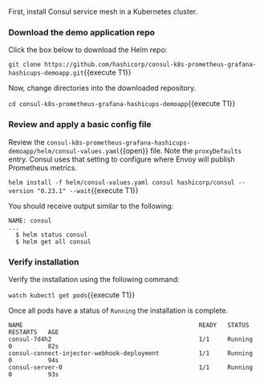 First, install Consul service mesh in a Kubernetes cluster.

### Download the demo application repo

Click the box below to download the Helm repo:

`git clone https://github.com/hashicorp/consul-k8s-prometheus-grafana-hashicups-demoapp.git`{{execute T1}}

Now, change directories into the downloaded repository.

`cd consul-k8s-prometheus-grafana-hashicups-demoapp`{{execute T1}}

### Review and apply a basic config file

Review the `consul-k8s-prometheus-grafana-hashicups-demoapp/helm/consul-values.yaml`{{open}} file. Note the `proxyDefaults` entry.
Consul uses that setting to configure where Envoy will publish Prometheus metrics.

`helm install -f helm/consul-values.yaml consul hashicorp/consul --version "0.23.1" --wait`{{execute T1}}

You should receive output similar to the following:

```plaintext
NAME: consul
...
  $ helm status consul
  $ helm get all consul
```

### Verify installation

Verify the installation using the following command:

`watch kubectl get pods`{{execute T1}}

Once all pods have a status of `Running` the installation is complete.

```plaintext
NAME                                                 READY   STATUS    RESTARTS   AGE
consul-7d4h2                                         1/1     Running   0          82s
consul-connect-injector-webhook-deployment           1/1     Running   0          94s
consul-server-0                                      1/1     Running   0          93s
```